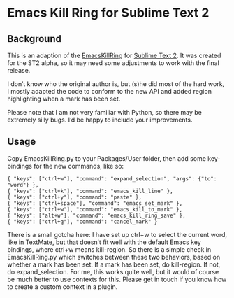 # Emacs Kill Ring for Sublime Text 2

## Background

This is an adaption of the [EmacsKillRing][1] for [Sublime Text 2][2]. It was created 
for the ST2 alpha, so it may need some adjustments to work with the final release.

I don’t know who the original author is, but (s)he did most of the hard work, I
mostly adapted the code to conform to the new API and added region highlighting
when a mark has been set.

Please note that I am not very familiar with Python, so there may be extremely
silly bugs. I’d be happy to include your improvements.

## Usage

Copy EmacsKillRing.py to your Packages/User folder, then add some key-bindings for
the new commands, like so:

    { "keys": ["ctrl+w"], "command": "expand_selection", "args": {"to": "word"} },
    { "keys": ["ctrl+k"], "command": "emacs_kill_line" },
    { "keys": ["ctrl+y"], "command": "paste" },
    { "keys": ["ctrl+space"], "command": "emacs_set_mark" },
    { "keys": ["ctrl+w"], "command": "emacs_kill_to_mark" },
    { "keys": ["alt+w"], "command": "emacs_kill_ring_save" },
    { "keys": ["ctrl+g"], "command": "cancel_mark" }


There is a small gotcha here: I have set up ctrl+w to select the current word,
like in TextMate, but that doesn’t fit well with the default Emacs key bindings,
where ctrl+w means kill-region. So there is a simple check in EmacsKillRing.py
which switches between these two behaviors, based on whether a mark has been set.
If a mark has been set, do kill-region. If not, do expand_selection. For me, this
works quite well, but it would of course be much better to use contexts for this.
Please get in touch if you know how to create a custom context in a plugin.

[1]: http://sublime-text-community-packages.googlecode.com/svn/pages/EmacsKillRing.html
[2]: http://www.sublimetext.com/2
